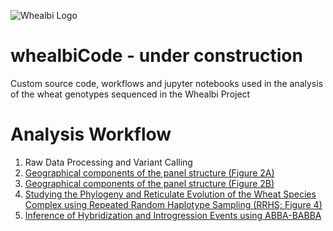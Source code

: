 ![Whealbi Logo](https://www.whealbi.eu/wp-content/themes/whealbi/images/logo.png)
# whealbiCode - under construction
Custom source code, workflows and jupyter notebooks used in the analysis of the wheat genotypes sequenced in the Whealbi Project

# Analysis Workflow
1. Raw Data Processing and Variant Calling
2. [Geographical components of the panel structure (Figure 2A)](monophyly_permutation/)
3. [Geographical components of the panel structure (Figure 2B)](ancestral_region_simulations/)
4. [Studying the Phylogeny and Reticulate Evolution of the Wheat Species Complex using Repeated Random Haplotype Sampling (RRHS; Figure 4)](RRHS_network/)
5. [Inference of Hybridization and Introgression Events using ABBA-BABBA](ABBA-BABBA/)
